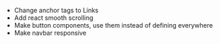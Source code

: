 - Change anchor tags to Links
- Add react smooth scrolling
- Make button components, use them instead of defining everywhere
- Make navbar responsive
